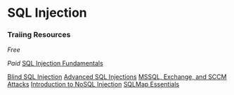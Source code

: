 # SQL Injection

### Traiing Resources
*Free*


*Paid*
[SQL Injection Fundamentals](https://academy.hackthebox.com/course/preview/sql-injection-fundamentals)

[Blind SQL Injection](https://academy.hackthebox.com/course/preview/blind-sql-injection)
[Advanced SQL Injections](https://academy.hackthebox.com/course/preview/advanced-sql-injections)
[MSSQL, Exchange, and SCCM Attacks](https://academy.hackthebox.com/course/preview/mssql-exchange-and-sccm-attacks)
[Introduction to NoSQL Injection](https://academy.hackthebox.com/course/preview/introduction-to-nosql-injection)
[SQLMap Essentials](https://academy.hackthebox.com/course/preview/sqlmap-essentials)
